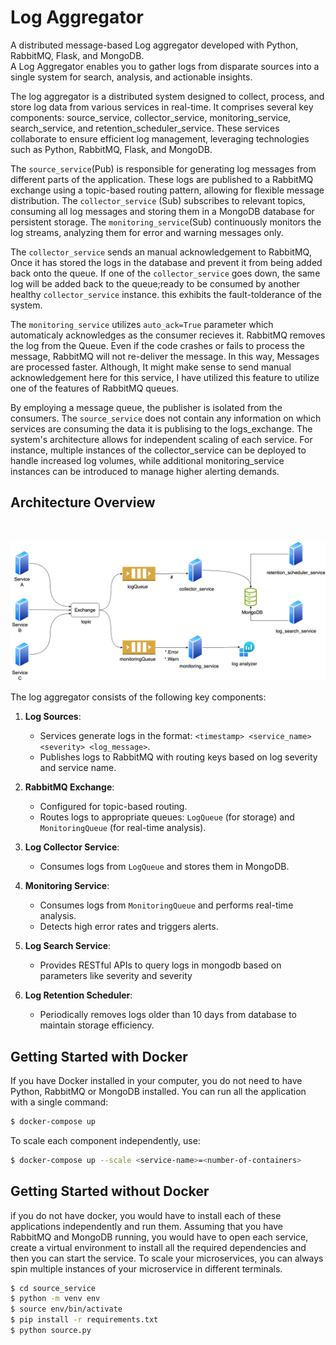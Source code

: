 # Log Aggregator

A distributed message-based Log aggregator developed with Python, RabbitMQ, Flask, and MongoDB.  
A Log Aggregator enables you to gather logs from disparate sources into a single system for search, analysis, and actionable insights.

The log aggregator is a distributed system designed to collect, process, and store log data from various services in real-time. It comprises several key components: source_service, collector_service, monitoring_service, search_service, and retention_scheduler_service. These services collaborate to ensure efficient log management, leveraging technologies such as Python, RabbitMQ, Flask, and MongoDB.

The `source_service`(Pub) is responsible for generating log messages from different parts of the application. These logs are published to a RabbitMQ exchange using a topic-based routing pattern, allowing for flexible message distribution. The `collector_service` (Sub) subscribes to relevant topics, consuming all log messages and storing them in a MongoDB database for persistent storage. The `monitoring_service`(Sub) continuously monitors the log streams, analyzing them for error and warning messages only.

The `collector_service` sends an manual acknowledgement to RabbitMQ, Once it has stored the logs in the database and prevent it from being added back onto the queue. If one of the `collector_service` goes down, the same log will be added back to the queue;ready to be consumed by another healthy `collector_service` instance. this exhibits the fault-tolderance of the system.

The `monitoring_service` utilizes `auto_ack=True` parameter which automaticaly acknowledges as the consumer recieves it. RabbitMQ removes the log from the Queue. Even if the code crashes or fails to process the message, RabbitMQ will not re-deliver the message. In this way, Messages are processed faster. Although, It might make sense to send manual acknowledgement here for this service, I have utilized this feature to utilize one of the features of RabbitMQ queues.

By employing a message queue, the publisher is isolated from the consumers. The `source_service` does not contain any information on which services are consuming the data it is publising to the logs_exchange. The system's architecture allows for independent scaling of each service. For instance, multiple instances of the collector_service can be deployed to handle increased log volumes, while additional monitoring_service instances can be introduced to manage higher alerting demands.


## Architecture Overview
<br>


![log_aggregator System Architecture](Files/arch_diag.png)

The log aggregator consists of the following key components:

1. **Log Sources**: 
   - Services generate logs in the format: `<timestamp> <service_name> <severity> <log_message>`.
   - Publishes logs to RabbitMQ with routing keys based on log severity and service name.

2. **RabbitMQ Exchange**:
   - Configured for topic-based routing.
   - Routes logs to appropriate queues: `LogQueue` (for storage) and `MonitoringQueue` (for real-time analysis).

3. **Log Collector Service**:
   - Consumes logs from `LogQueue` and stores them in MongoDB.

4. **Monitoring Service**:
   - Consumes logs from `MonitoringQueue` and performs real-time analysis.
   - Detects high error rates and triggers alerts.

5. **Log Search Service**:
   - Provides  RESTful APIs to query logs in mongodb based on parameters like severity and severity

6. **Log Retention Scheduler**:
   - Periodically removes logs older than 10 days from database to maintain storage efficiency.

## Getting Started with Docker
If you have Docker installed in your computer, you do not need to have Python, RabbitMQ or MongoDB installed. You can run all the application with a single command:
  ```bash
  $ docker-compose up
  ```
To scale each component independently, use:
  ```bash
  $ docker-compose up --scale <service-name>=<number-of-containers>
  ```
## Getting Started without Docker
if you do not have docker, you would have to install each of these applications independently and run them. Assuming that you have RabbitMQ and MongoDB running, you would have to open each service, create a virtual environment to install all the required dependencies and then you can start the service. To scale your microservices, you can always spin multiple instances of your microservice in different terminals. 
```bash
$ cd source_service
$ python -m venv env
$ source env/bin/activate
$ pip install -r requirements.txt
$ python source.py
```



